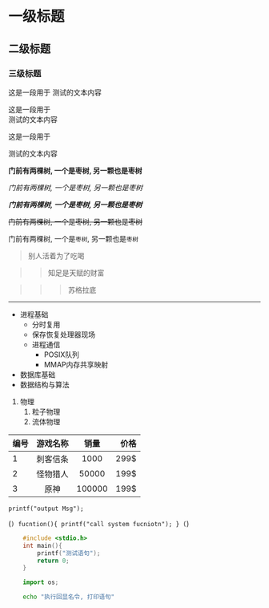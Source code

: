 # 一级标题

## 二级标题

### 三级标题

这是一段用于
测试的文本内容


这是一段用于<br>测试的文本内容

这是一段用于

测试的文本内容


**门前有两棵树, 一个是枣树, 另一颗也是枣树**

*门前有两棵树, 一个是枣树, 另一颗也是枣树*

***门前有两棵树, 一个是枣树, 另一颗也是枣树***

~~门前有两棵树, 一个是枣树, 另一颗也是枣树~~

门前有两棵树, 一个是`枣树`, 另一颗也是`枣树`


> 别人活着为了吃喝

>> 知足是天赋的财富

>>> 苏格拉底

*****

* 进程基础
	* 分时复用
	* 保存恢复处理器现场
	* 进程通信
		* POSIX队列
		* MMAP内存共享映射
* 数据库基础
* 数据结构与算法

1. 物理
	1. 粒子物理
	2. 流体物理



编号|游戏名称|销量|价格
---|:--:|:--:|---:
1|刺客信条|1000|299$
2|怪物猎人|50000|199$
3|原神|100000|199$



`printf("output Msg");`

(```)
	fucntion(){
		printf("call system fucniotn");
	}
(```)

```c
	#include <stdio.h>
	int main(){
		printf("测试语句");
		return 0;
	}
```

```python
	import os;
```

```bash
	echo "执行回显名令, 打印语句"
